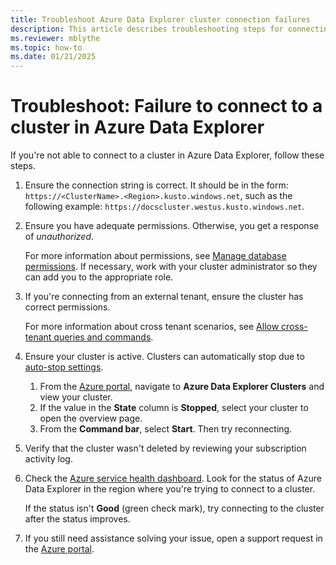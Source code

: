 ```yaml
---
title: Troubleshoot Azure Data Explorer cluster connection failures
description: This article describes troubleshooting steps for connecting to a cluster in Azure Data Explorer.
ms.reviewer: mblythe
ms.topic: how-to
ms.date: 01/21/2025
---
```


# Troubleshoot: Failure to connect to a cluster in Azure Data Explorer

If you're not able to connect to a cluster in Azure Data Explorer, follow these steps.

1. Ensure the connection string is correct. It should be in the form: `https://<ClusterName>.<Region>.kusto.windows.net`, such as the following example:  `https://docscluster.westus.kusto.windows.net`.

1. Ensure you have adequate permissions. Otherwise, you get a response of *unauthorized*.

    For more information about permissions, see [Manage database permissions](manage-database-permissions.md). If necessary, work with your cluster administrator so they can add you to the appropriate role.

1. If you're connecting from an external tenant, ensure the cluster has correct permissions.

    For more information about cross tenant scenarios, see [Allow cross-tenant queries and commands](cross-tenant-query-and-commands.md).

1. Ensure your cluster is active. Clusters can automatically stop due to [auto-stop settings](auto-stop-clusters.md).
  
    1. From the [Azure portal](https://ms.portal.azure.com/), navigate to **Azure Data Explorer Clusters** and view your cluster.
    1. If the value in the **State** column is **Stopped**, select your cluster to open the overview page.
    1. From the **Command bar**, select **Start**. Then try reconnecting.

1. Verify that the cluster wasn't deleted by reviewing your subscription activity log.

1. Check the [Azure service health dashboard](https://azure.microsoft.com/status/). Look for the status of Azure Data Explorer in the region where you're trying to connect to a cluster.

    If the status isn't **Good** (green check mark), try connecting to the cluster after the status improves.

1. If you still need assistance solving your issue, open a support request in the [Azure portal](https://portal.azure.com/#blade/Microsoft_Azure_Support/HelpAndSupportBlade/overview).
